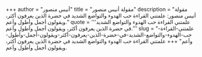 +++
author = "أنيس منصور"
title = "مقولة أنيس منصور"
description = "مقولة أنيس منصور: علمتني القراءة حب الهدوء والتواضع الشديد في حضرة الذين يعرفون أكثر، ويقولون أجمل وأطول وأعم."
quote = '''علمتني القراءة حب الهدوء والتواضع الشديد في حضرة الذين يعرفون أكثر، ويقولون أجمل وأطول وأعم.'''
slug = "علمتني-القراءة-حب-الهدوء-والتواضع-الشديد-في-حضرة-الذين-يعرفون-أكثر-ويقولون-أجمل-وأطول-وأعم"
+++
علمتني القراءة حب الهدوء والتواضع الشديد في حضرة الذين يعرفون أكثر، ويقولون أجمل وأطول وأعم.
